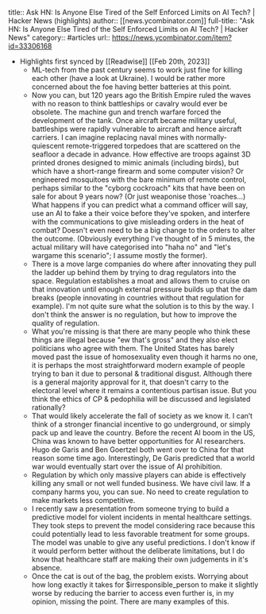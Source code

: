 title:: Ask HN: Is Anyone Else Tired of the Self Enforced Limits on AI Tech? | Hacker News (highlights)
author:: [[news.ycombinator.com]]
full-title:: "Ask HN: Is Anyone Else Tired of the Self Enforced Limits on AI Tech? | Hacker News"
category:: #articles
url:: https://news.ycombinator.com/item?id=33306168

- Highlights first synced by [[Readwise]] [[Feb 20th, 2023]]
	- ML-tech from the past century seems to work just fine for killing each other (have a look at Ukraine). I would be rather more concerned about the foe having better batteries at this point.
	- Now you can, but 120 years ago the British Empire ruled the waves with no reason to think battleships or cavalry would ever be obsolete.
	  The machine gun and trench warfare forced the development of the tank.
	  Once aircraft became military useful, battleships were rapidly vulnerable to aircraft and hence aircraft carriers.
	  I can imagine replacing naval mines with normally-quiescent remote-triggered torpedoes that are scattered on the seafloor a decade in advance.
	  How effective are troops against 3D printed drones designed to mimic animals (including birds), but which have a short-range firearm and some computer vision? Or engineered mosquitoes with the bare minimum of remote control, perhaps similar to the "cyborg cockroach" kits that have been on sale for about 9 years now? (Or just weaponise those 'roaches…)
	  What happens if you can predict what a command officer will say, use an AI to fake a their voice before they've spoken, and interfere with the communications to give misleading orders in the heat of combat? Doesn't even need to be a big change to the orders to alter the outcome.
	  (Obviously everything I've thought of in 5 minutes, the actual military will have categorised into "haha no" and "let's wargame this scenario"; I assume mostly the former).
	- There is a move large companies do where after innovating they pull the ladder up behind them by trying to drag regulators into the space. Regulation establishes a moat and allows them to cruise on that innovation until enough external pressure builds up that the dam breaks (people innovating in countries without that regulation for example).
	  I'm not quite sure what the solution is to this by the way. I don't think the answer is no regulation, but how to improve the quality of regulation.
	- What you're missing is that there are many people who think these things are illegal because "ew that's gross" and they also elect politicians who agree with them.
	  The United States has barely moved past the issue of homosexuality even though it harms no one, it is perhaps the most straightforward modern example of people trying to ban it due to personal & traditional disgust. Although there is a general majority approval for it, that doesn't carry to the electoral level where it remains a contentious partisan issue. But you think the ethics of CP & pedophilia will be discussed and legislated rationally?
	- That would likely accelerate the fall of society as we know it. I can’t think of a stronger financial incentive to go underground, or simply pack up and leave the country.
	  Before the recent AI boom in the US, China was known to have better opportunities for AI researchers. Hugo de Garis and Ben Goertzel both went over to China for that reason some time ago. Interestingly, De Garis predicted that a world war would eventually start over the issue of AI prohibition.
	- Regulation by which only massive players can abide is effectively killing any small or not well funded business.
	  We have civil law. If a company harms you, you can sue. No need to create regulation to make markets less competitive.
	- I recently saw a presentation from someone trying to build a predictive model for violent incidents in mental healthcare settings. They took steps to prevent the model considering race because this could potentially lead to less favorable treatment for some groups.
	  The model was unable to give any useful predictions. I don't know if it would perform better without the deliberate limitations, but I do know that healthcare staff are making their own judgements in it's absence.
	- Once the cat is out of the bag, the problem exists. Worrying about how long exactly it takes for $irresponsible_person to make it slightly worse by reducing the barrier to access even further is, in my opinion, missing the point.
	  There are many examples of this.